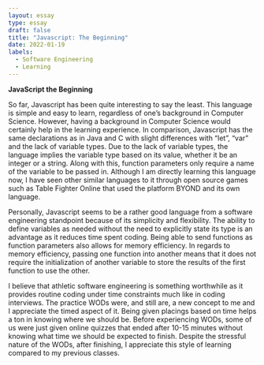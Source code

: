```yaml
---
layout: essay
type: essay
draft: false
title: "Javascript: The Beginning"
date: 2022-01-19
labels:
  - Software Engineering
  - Learning
---
```


**JavaScript the Beginning**

So far, Javascript has been quite interesting to say the least. This language is simple and easy to learn, regardless of one’s background in Computer Science. However, having a background in Computer Science would certainly help in the learning experience. In comparison, Javascript has the same declarations as in Java and C with slight differences with “let”, “var” and the lack of variable types. Due to the lack of variable types, the language implies the variable type based on its value, whether it be an integer or a string. Along with this, function parameters only require a name of the variable to be passed in. Although I am directly learning this language now, I have seen other similar languages to it through open source games such as Table Fighter Online that used the platform BYOND and its own language. 

Personally, Javascript seems to be a rather good language from a software engineering standpoint because of its simplicity and flexibility. The ability to define variables as needed without the need to explicitly state its type is an advantage as it reduces time spent coding. Being able to send functions as function parameters also allows for memory efficiency. In regards to memory efficiency, passing one function into another means that it does not require the initialization of another variable to store the results of the first function to use the other. 

I believe that athletic software engineering is something worthwhile as it provides routine coding under time constraints much like in coding interviews. The practice WODs were, and still are, a new concept to me and I appreciate the timed aspect of it. Being given placings based on time helps a ton in knowing where we should be. Before experiencing WODs, some of us were just given online quizzes that ended after 10-15 minutes without knowing what time we should be expected to finish. Despite the stressful nature of the WODs, after finishing, I appreciate this style of learning compared to my previous classes.
